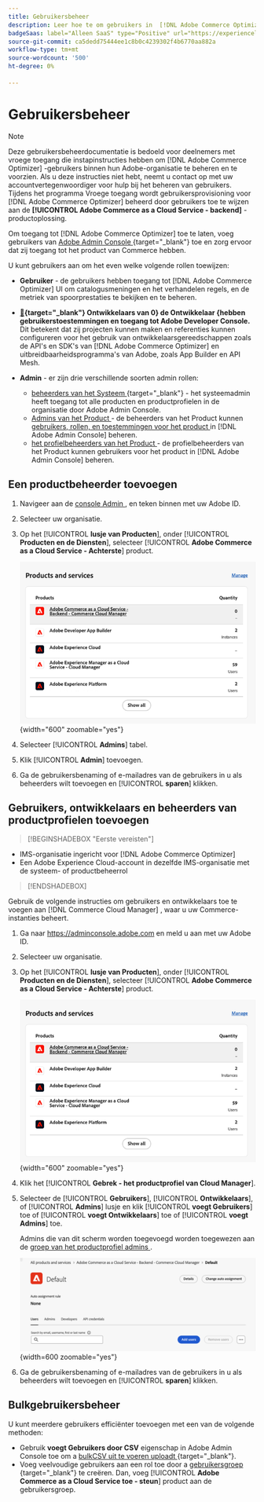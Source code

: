 ```yaml
---
title: Gebruikersbeheer
description: Leer hoe te om gebruikers in  [!DNL Adobe Commerce Optimizer] te beheren.
badgeSaas: label="Alleen SaaS" type="Positive" url="https://experienceleague.adobe.com/en/docs/commerce/user-guides/product-solutions" tooltip="Alleen van toepassing op Adobe Commerce as a Cloud Service- en Adobe Commerce Optimizer-projecten (door Adobe beheerde SaaS-infrastructuur)."
source-git-commit: ca5dedd75444ee1c8b0c4239302f4b6770aa882a
workflow-type: tm+mt
source-wordcount: '500'
ht-degree: 0%

---
```


# Gebruikersbeheer

>[!NOTE]
>
>Deze gebruikersbeheerdocumentatie is bedoeld voor deelnemers met vroege toegang die instapinstructies hebben om [!DNL Adobe Commerce Optimizer] -gebruikers binnen hun Adobe-organisatie te beheren en te voorzien. Als u deze instructies niet hebt, neemt u contact op met uw accountvertegenwoordiger voor hulp bij het beheren van gebruikers. Tijdens het programma Vroege toegang wordt gebruikersprovisioning voor [!DNL Adobe Commerce Optimizer] beheerd door gebruikers toe te wijzen aan de **[!UICONTROL Adobe Commerce as a Cloud Service - backend]** -productoplossing.

Om toegang tot [!DNL Adobe Commerce Optimizer] toe te laten, voeg gebruikers van [ Adobe Admin Console ](https://adminconsole.adobe.com){target="_blank"} toe en zorg ervoor dat zij toegang tot het product van Commerce hebben.

U kunt gebruikers aan om het even welke volgende rollen toewijzen:

* **Gebruiker** - de gebruikers hebben toegang tot [!DNL Adobe Commerce Optimizer] UI om catalogusmeningen en het verhandelen regels, en de metriek van spoorprestaties te bekijken en te beheren.

* **[&#128279;](https://helpx.adobe.com/enterprise/using/manage-developers.html#Adddevelopers){target="_blank"} Ontwikkelaars van 0&rbrace; de Ontwikkelaar &lbrace;hebben gebruikerstoestemmingen en toegang tot Adobe Developer Console.** Dit betekent dat zij projecten kunnen maken en referenties kunnen configureren voor het gebruik van ontwikkelaarsgereedschappen zoals de API&#39;s en SDK&#39;s van [!DNL Adobe Commerce Optimizer] en uitbreidbaarheidsprogramma&#39;s van Adobe, zoals App Builder en API Mesh.

* **Admin** - er zijn drie verschillende soorten admin rollen:
   * [ beheerders van het Systeem ](https://helpx.adobe.com/enterprise/using/admin-roles.html){target="_blank"} - het systeemadmin heeft toegang tot alle producten en productprofielen in de organisatie door Adobe Admin Console.
   * [ Admins van het Product ](#add-a-product-admin) - de beheerders van het Product kunnen [ gebruikers, rollen, en toestemmingen voor het product ](#add-users-and-admins) in [!DNL Adobe Admin Console] beheren.
   * [ het profielbeheerders van het Product ](#add-users-developers-and-product-profile-admins) - de profielbeheerders van het Product kunnen gebruikers voor het product in [!DNL Adobe Admin Console] beheren.

## Een productbeheerder toevoegen

1. Navigeer aan de [ console Admin ](https://adminconsole.adobe.com), en teken binnen met uw Adobe ID.

1. Selecteer uw organisatie.

1. Op het [!UICONTROL **lusje van Producten**], onder [!UICONTROL **Producten en de Diensten**], selecteer [!UICONTROL **Adobe Commerce as a Cloud Service - Achterste**] product.

   ![ uitgezocht product ](../cloud-service/assets/backend.png){width="600" zoomable="yes"}

1. Selecteer [!UICONTROL **Admins**] tabel.

1. Klik [!UICONTROL **Admin**] toevoegen.

1. Ga de gebruikersbenaming of e-mailadres van de gebruikers in u als beheerders wilt toevoegen en [!UICONTROL **sparen**] klikken.

## Gebruikers, ontwikkelaars en beheerders van productprofielen toevoegen

>[!BEGINSHADEBOX  &quot;Eerste vereisten&quot;]
* IMS-organisatie ingericht voor [!DNL Adobe Commerce Optimizer]
* Een Adobe Experience Cloud-account in dezelfde IMS-organisatie met de systeem- of productbeheerrol
>[!ENDSHADEBOX]

Gebruik de volgende instructies om gebruikers en ontwikkelaars toe te voegen aan [!DNL Commerce Cloud Manager] , waar u uw Commerce-instanties beheert.

1. Ga naar https://adminconsole.adobe.com en meld u aan met uw Adobe ID.

1. Selecteer uw organisatie.

1. Op het [!UICONTROL **lusje van Producten**], onder [!UICONTROL **Producten en de Diensten**], selecteer [!UICONTROL **Adobe Commerce as a Cloud Service - Achterste**] product.

   ![ uitgezocht product ](../cloud-service/assets/backend.png){width="600" zoomable="yes"}

1. Klik het [!UICONTROL **Gebrek - het productprofiel van Cloud Manager**].

1. Selecteer de [!UICONTROL **Gebruikers**], [!UICONTROL **Ontwikkelaars**], of [!UICONTROL **Admins**] lusje en klik [!UICONTROL **voegt Gebruikers**] toe of [!UICONTROL **voegt Ontwikkelaars**] toe of [!UICONTROL **voegt Admins**] toe.

   Admins die van dit scherm worden toegevoegd worden toegewezen aan de [ groep van het productprofiel admins ](#understanding-roles).

   ![ uitgezochte lusje ](../cloud-service/assets/tab-select.png){width=600 zoomable="yes"}

1. Ga de gebruikersbenaming of e-mailadres van de gebruikers in u als beheerders wilt toevoegen en [!UICONTROL **sparen**] klikken.

## Bulkgebruikersbeheer

U kunt meerdere gebruikers efficiënter toevoegen met een van de volgende methoden:

* Gebruik **voegt Gebruikers door CSV** eigenschap in Adobe Admin Console toe om a [ bulkCSV uit te voeren uploadt ](https://helpx.adobe.com/enterprise/using/bulk-upload-users.html){target="_blank"}.
* Voeg veelvoudige gebruikers aan een rol toe door a [ gebruikersgroep ](https://helpx.adobe.com/enterprise/using/user-groups.html){target="_blank"} te creëren. Dan, voeg [!UICONTROL **Adobe Commerce as a Cloud Service toe - steun**] product aan de gebruikersgroep.

